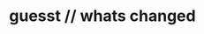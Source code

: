 ---
title: guesst // whats changed
layout: listen
songTitle: whats changed
artist: guesst x underexposed
coverPath: whats-changed-cover.jpg
download: guesst-x-underexposed-whats-changed.aiff
soundcloud: https://soundcloud.com/guesstaccount/whats-changed
bandcamp: https://guesstaccount.bandcamp.com/track/whats-changed-2
youtube: https://music.youtube.com/watch?v=LK1a3k6NowI&si=U6E7Omv_WsUp9bKI
spotify: spotify:track:2njJXFERpYaCeoF7GPqKUd
apple: https://music.apple.com/gb/album/whats-changed-feat-underexposed/1655536738?i=1655536739
---